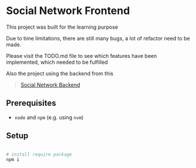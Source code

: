 # Social Network Frontend

This project was built for the learning purpose

Due to time limitations, there are still many bugs, a lot
of refactor need to be made.

Please visit the TODO.md file
to see which features have been implemented, which needed to be fulfilled

Also the project using the backend from this

> [Social Network Backend](https://github.com/jackdo69/Social-Network-Backend)

## Prerequisites

- `node` and `npm` (e.g. using `nvm`)

## Setup

```sh

# install require package
npm i

```
